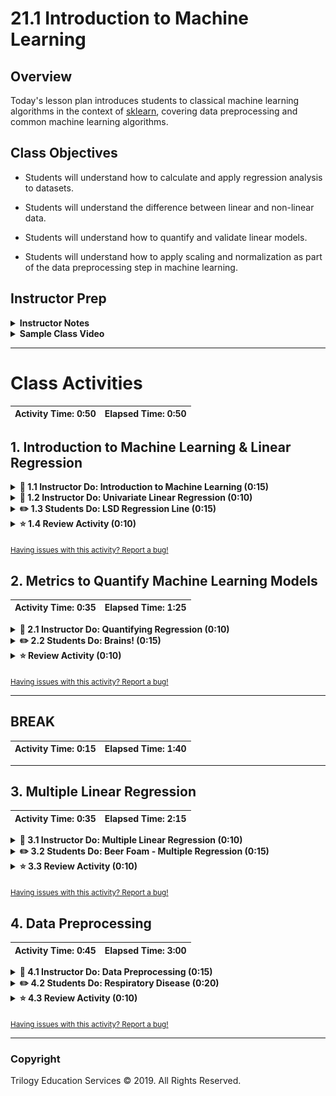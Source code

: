 # 21.1 Introduction to Machine Learning

## Overview

Today's lesson plan introduces students to classical machine learning algorithms in the context of [sklearn](http://scikit-learn.org/stable/), covering data preprocessing and common machine learning algorithms.

## Class Objectives

* Students will understand how to calculate and apply regression analysis to datasets.

* Students will understand the difference between linear and non-linear data.

* Students will understand how to quantify and validate linear models.

* Students will understand how to apply scaling and normalization as part of the data preprocessing step in machine learning.

## Instructor Prep

<details>
  <summary><strong>Instructor Notes</summary></strong>

* **INSTRUCTOR CONTENT NOTE:** If your class learned MySQL content (and _not_ PostgreSQL) during Unit 9, please teach Units 21, 22, and 23 using the `april/archived-content` branch by inputting `git checkout april/archived-content` in your terminal. You can continue to use the archive branch until the end of your course.

* Today's class introduces students to machine learning through the Scikit-Learn library. Scikit-Learn provides a consistent interface for all of their models that students should find encouraging.

* Some of the material today may feel repetitive (regression analysis), but it is important that students have a solid foundation in regression analysis both as a primary skill and as a building block for other machine learning algorithms.

* It is important to stress that the concept of creating a model, fitting (training) that model to the data, and then using it to make predictions has become the standard paradigm used in many modern machine learning libraries. This common interface makes it easy to experiment with new algorithms and libraries when exploring machine learning solutions. Students will learn that there is no single "right algorithm" to use for any particular dataset or problem and that experimentation and validation is often preferred. Students will learn to quantify and validate the performance of many models on a dataset to determine which model may be best suited for their needs.

* Please reference our [Student FAQ](../../../05-Instructor-Resources/README.md#unit-21-machine-learning) for answers to questions frequently asked by students of this program. If you have any recommendations for additional questions, feel free to log an issue or a pull request with your desired additions.

* Have your TAs refer to the [Time Tracker](TimeTracker.xlsx) to stay on track.

* Lastly, as a reminder these slideshows are for instructor use only - when distributing slides to students, please first export the slides to a PDF file. You may then send out the PDF file.

</details>


<details>
  <summary><strong>Sample Class Video</strong></summary>

* To view an example class lecture visit (Note video may not reflect latest lesson plan): [Class Video](https://codingbootcamp.hosted.panopto.com/Panopto/Pages/Viewer.aspx?id=9644eee9-4673-4107-bfc7-a89100f924ba)

</details>

- - -

# Class Activities

| Activity Time:       0:50 |  Elapsed Time:      0:50  |
|---------------------------|---------------------------|


## 1. Introduction to Machine Learning & Linear Regression

<details>
  <summary><strong> 📣 1.1 Instructor Do: Introduction to Machine Learning (0:15)</strong></summary>

* Step through the introduction to machine learning [slideshow](https://docs.google.com/presentation/d/1dhMpfebH1XYU4ElVvbZetkuknsacWw33aGM1W_pirNI/edit?usp=sharing) slides 1-26.

</details>

<details>
  <summary><strong> 📣 1.2 Instructor Do: Univariate Linear Regression (0:10)</strong></summary>

* **Files**:
  [Ins_Univariate_Linear_Regression_Sklearn.ipynb](Activities/01-Ins_Univariate_Linear_Regression_Sklearn/Solved/Ins_Univariate_Linear_Regression_Sklearn.ipynb)

* Start this activity by walking students through the [slideshow](https://docs.google.com/presentation/d/1dhMpfebH1XYU4ElVvbZetkuknsacWw33aGM1W_pirNI/edit?usp=sharing) slides 27-33. Be sure to cover the following talking points:

* Explain that for the remainder of the course we will be utilizing Python to perform more advanced data modelling and analysis techniques. Therefore it is critical that we ensure our Python environments have the necessary libraries and there are no incompatibilities from previous libraries.

* Explain that we can ensure a clean and up-to-date environment by making a new anaconda environment that we will use for the rest of the course.

* Next ask the students to run `conda deactivate` then have them create the `PythonAdv` environment using the [yaml file](Activities/01-Ins_Univariate_Linear_Regression_Sklearn/Resources/python_adv.yml). Enter the command `conda env create --file <path to python_adv.yml>` to install the dependencies.

  * Warn students that this may take a few minutes to install.

  * Alternatively, you may have the students open their GitBash/Terminal inside of the folder with the yaml file on their computer. Then run the same command without the absolute path to requirements file (but still include the requirements file name in the arguments).
 
  * Windows or Mac: `conda env create --file python_adv.yml`
   
* Finally, enter `source activate PythonAdv` to activate the environment. When `(PythonAdv)$` appears, this means you are in the environment.

* Explain that now we are ready to jump into our advanced Python topics starting by revisiting an algorithm we are already familiar with - linear regression.

* Explain that linear regression is one of the fundamental algorithms in machine learning and is often used as a building block for other Machine Learning algorithms such as neural networks and deep learning.

* Ask a student if they can define linear regression again.

  * Remind students that linear regression is used in data science to model and predict the relationship between dependent and independent factors. Simple linear regression tries to predict a dependent variable from one single independent variable (also referred to as a feature or factor in machine learning). In contrast, multiple linear regression tries to predict a dependent variable from multiple independent features.

  * Remind students that linear regression calculates the coefficients for the slope and intercept to create a linear equation - **y = mx +b**.

    * However when dealing with polynomials and features, linear regression attempts to determine a coefficient for each feature. In other words linear regression calculates a weighted value for each feature in order to determine an optimal linear equation.

* Explain that linear Regression is fast! If the problem can be solved with linear regression, that it is often more efficient and economical to use LR over a more complex model such as deep learning.

  * Many data scientists start with a linear regression model and only move onto a more complex algorithm if their data proves to be truly non-linear.

* Open the [Jupyter Notebook file](Activities/01-Ins_Univariate_Linear_Regression_Sklearn/Solved/Ins_Univariate_Linear_Regression_Sklearn.ipynb) and walk through the code.

  * Explain that we will use a Sklearn function called `make_regression` to generate some test data.

    * Walk through the parameter list for `make_regression` and explain that we are defining 20 samples (rows) with 1 feature (column) and some noise and bias.

  * Use Matplotlib to plot the data and show the linear trend.

    * Explain that as X increases, y increases by a rate that is roughly constant.

      ![trend.png](Images/trend.png)

  * Explain that linear data can also have a negative trend; as the independent value (x) increases, the dependent value (y) decreases.

* Show the formula for Univariate Linear Regression and explain that this is just finding a line that best fits the data.

  ![linear_regression.jpg](Images/linear_regression.jpg)

* Use the home price example to illustrate the process of acquiring new data (a new house on the market) and using linear regression to predict the home price.

  ![predict_prices_3.png](Images/predict_prices_3.png)

* Briefly discuss non-linear data using the examples provided in the slideshow.

  ![nonlinear.png](Images/nonlinear.png)

* Model - Fit - Predict

  * Explain that many popular machine learning libraries follow a model - fit - predict pattern. Walk the students through an example of this using Linear Regression in sklearn.

    ![sklearn_api.png](Images/sklearn_api.png)

  * Explain that we are going to import `LinearRegression` from Sklearn and instantiate a model from it.

  * Explain that once we have a model instantiated, we need to fit the model to the data. This is the training process.

    * Explain that the goal with training is to find the slope and intercept that best represents the data (fitting a line to the data).

  * Show the slope and intercept for the model using `model.coef_` for the slope and `model.intercept_` for the y-axis intercept.

    ![coeff.png](Images/coeff.png)

  * Explain that we can now use the line to make predictions for new inputs. We now have a model that can take any value of X and calculate a value of y that follows the trend of the original data.

  * The format for passing values into `model.predict()` is a list of lists.

  ```python
  y_min_predicted = model.predict([[x_min]])
  y_max_predicted = model.predict([[x_max]])
  ```

  * Compare the first prediction to the original output value. These two values should be very close to each other because the model represents the trend of the original data.

  * Use the min and max values for X to make predictions for y. Compare that to the original data to show that they should be fairly close in value.

  * Plot the original data vs the predicted min and max values. This will visually show how well the model fits the original data.

    ![line_fit.png](Images/line_fit.png)

</details>

<details>
  <summary><strong> ✏️ 1.3 Students Do: LSD Regression Line (0:15)</summary></strong>

* In this activity, students calculate a regression line using a dataset of LSD drug concentrations vs. math scores.

* **File**: [Stu_LSD.ipynb](Activities/02-Stu_LSD_Regression/Unsolved/Stu_LSD.ipynb)

* **Instructions:** [README.md](Activities/02-Stu_LSD_Regression/README.md)

  * Start by creating a scatter plot of the data to visually see if any linear trend exists.

  * Next, use sklearn's linear regression model and fit the model to the data.

    * Print the weight coefficients and the y-axis intercept for the trained model.

  * Calculate the `y_min` and `y_max` values using `model.predict`

  * Plot the model fit line using `[x_min[0], x_max[0]], [y_min[0], y_max[0]]`

</details>

<details>
  <summary><strong> ⭐ 1.4 Review Activity (0:10) </summary></strong>

* Reassure students that it's okay if this was difficult. The Sklearn and TensorFlow libraries share a common API, so once you master the `Model-Fit-Predict` steps, it is easy to switch to other Machine Learning Models later one. They will get plenty of practice with this today!

* Open up [Stu_LSD.ipynb](Activities/02-Stu_LSD_Regression/Solved/Stu_LSD.ipynb).

* During the review, highlight the following points:

  * Show how to assign the data and target to variables `X` and `y`.

    * Explain that it is not necessary to use `X` and  `y`, but it does provide a consistent set of variable names to use with our models.

    * Explain that we have to call `reshape(-1, 1)` to format the array for sklearn. This is only necessary for 1-dimensional array.

    ![reshape.png](Images/reshape.png)

    * Explain that the `x_min` and `x_max` values are transformed to fit the list of lists formats required for `model.predict()`.

  ```python
  x_min = np.array([[X.min()]])
  x_max = np.array([[X.max()]])
  print(f"Min X Value: {x_min}")
  print(f"Max X Value: {x_max}")
  ```

  * Plot **x** and **y** to show the linear trend in the data.

    * Point out that it is ok to have a negative slope in this case. The data still follows a linear trend.

      ![negative_trend.png](Images/negative_trend.png)

  * Show how to instantiate and fit a model to the data.

  * Print the slope and intercept values and remind students that we are simply defining the equation for the line.

  * Plot the line and the original data to show visually how well the line fits the model.

  * Ask students what it might mean if the line did not appear to match the data well. Explain that it may indicate that the model was not a good fit, or that there were errors somewhere in the code.

    ![lsd_regression_line.png](Images/lsd_regression_line.png)

</details>

<sub>[Having issues with this activity? Report a bug!](https://bit.ly/2XfJb9E)</sub>

## 2. Metrics to Quantify Machine Learning Models

| Activity Time:       0:35 |  Elapsed Time:      1:25  |
|---------------------------|---------------------------|

<details>
  <summary><strong> 📣 2.1 Instructor Do: Quantifying Regression (0:10) </summary></strong>

* In this activity, two popular metrics to quantify their machine learning models are shown. The importance of validation by splitting data into training and testing sets is also covered.

* Open the [slideshow](https://docs.google.com/presentation/d/1dhMpfebH1XYU4ElVvbZetkuknsacWw33aGM1W_pirNI/edit?usp=sharing) to go over slides 33-39 and open [Ins_Quantifying_Regression.ipynb](Activities/03-Ins_Quantifying_Regression/Solved/Ins_Quantifying_Regression.ipynb) in Jupyter Notebook.

* Quantification

  * Go over slide 28 while explaining that more than visual confirmation of a model is necessary to judge its strength. The model must be quantified. Two common quantification scores are **Mean Squared Error (MSE)** and **R Squared (R2)**.

  * Sklearn provides functions to calculate these metrics.

  * Switch to [Ins_Quantifying_Regression.ipynb](Activities/03-Ins_Quantifying_Regression/Solved/Ins_Quantifying_Regression.ipynb) to show how to use `sklearn.metrics` to calculate the **MSE** and **R2** scores.

  * Point out that a "good" MSE score will be close to zero while a "good" R2 Score will be close to 1.

  * Explain that R2 is the default score for a majority of Sklearn models. It can be calculated directly from the model using `model.score`.

* Validation

  * Switch back to the [slideshow](https://docs.google.com/presentation/d/1dhMpfebH1XYU4ElVvbZetkuknsacWw33aGM1W_pirNI/edit?usp=sharing) and go over slides 29-32.

  * In order to understand how the model performs on new data, the data is split into training and testing datasets. The model is fit (trained) using training data, and scored/validated using the testing data.  This gives an unbiased measure of model effectiveness.

  * This train/test splitting is so common that Sklearn provides a mechanism for doing this. Show students how to use the `train_test_split` function to split the data into training and testing data using [Ins_Quantifying_Regression.ipynb](Activities/03-Ins_Quantifying_Regression/Solved/Ins_Quantifying_Regression.ipynb).

</details>

<details>
  <summary><strong> ✏️ 2.2 Students Do: Brains! (0:15) </summary></strong>

* In this activity, students calculate a regression line to predict head size vs. brain weight.

* **File**: [Stu_Brains.ipynb](Activities/04-Stu_Brains_Regression/Unsolved/Stu_Brains.ipynb)

* **Instructions:** [README.md](Activities/04-Stu_Brains_Regression/README.md)

  * Start by creating a scatter plot of the data to visually see if any linear trend exists.

  * Split the data into training and testing using sklearn's `train_test_split` function.

  * Next, use sklearn's linear regression model and fit the model to the training data.

  * Use the test data to make new predictions. Calculate the MSE and R2 score for those predictions.

  * Use `model.score` to calculate the the R2 score for the test data.

  </details>

<details>
  <summary><strong> ⭐ Review Activity (0:10) </summary></strong>

* Remind students that the data must be reshaped because sklearn expects the data in a particular format.

* Ask the students why the MSE score is so large. Explain that this is because MSE is not upper bounded. Optionally, send out the formula for [MSE](https://en.wikipedia.org/wiki/Mean_squared_error).

* Highlight is that the model should always perform better on the training set than the testing set. This because the model was trained on the training data and not on the testing data. Intuitively, the model should perform better on data that it has seen before versus data it has not seen.

* Note that `r2_score` and `model.score` produce the same R2 score.

</details>

<sub>[Having issues with this activity? Report a bug!](https://bit.ly/39U969i)</sub>


- - -

## BREAK

| Activity Time:       0:15 |  Elapsed Time:      1:40  |
|---------------------------|---------------------------|

- - -

## 3. Multiple Linear Regression

| Activity Time:       0:35 |  Elapsed Time:      2:15  |
|---------------------------|---------------------------|

<details>
  <summary><strong> 📣 3.1 Instructor Do: Multiple Linear Regression (0:10)</summary></strong>

* In this activity, we discuss multiple (multi-feature) linear regression.

  * Explain that multiple linear regression is linear regression using multiple input features. Use the house price example as an analogy. Linear regression could predict the price of a home dependent on one feature: square feet.  Multiple linear regression allows multiple inputs such as the number of bedrooms, number of bathrooms, as well as square feet.

      ![multiple_regression.png](Images/multiple_regression.png)

  * Explain that with multiple linear regression, it becomes hard to visualize the linear trends in the data. We need to rely on our regression model to correctly fit a line. Sklearn uses the Ordinary Least Squares method for fitting the line. Luckily for us, the api to the linear model is exactly the same as before! We simply fit our data to our n-dimensional X array.

      ![3dplot.png](Images/3dplot.png)

* Residuals

  * Explain that with multi-dimensional data, we need a new way to visualize our model performance. In this example, we use a residual plot to check our prediction performance. Residuals are the difference between the true values of y and the predicted values of y.

      ![residuals.png](Images/residuals.png)

</details>

<details>
  <summary><strong> ✏️ 3.2 Students Do: Beer Foam - Multiple Regression (0:15) </summary></strong>

* **File**: [Stu_Beer_Foam.ipynb](Activities/06-Stu_Beer_Foam_MultipleRegression/Unsolved/Stu_Beer_Foam.ipynb)

</details>

<details>
  <summary><strong> ⭐ 3.3 Review Activity (0:10) </summary></strong>

* Explain that we are now using 2 features for our X data, `foam` and `beer`. Using more than one feature (independent variable) is considered multiple regression.

* Show that our api is the same. That is, we still use the model, fit, predict interface with sklearn. Only the dimensionality of the data has changed. Point out that we do not have to `reshape` our X data because it is already in the format that sklearn expects. Only 1 dimensional input vectors have to be reshaped.

* Explain that we will often see a higher r2 score using multiple regression over simple (1 independent variable) regression. This is because we are using more data to make our predictions.

* Show the residual plot for this model using both training and testing data. We do have outliers in this plot which may indicate that our model would not perform as expected. It's hard to say without testing with more data points.

    ![residuals_beer_foam.png](Images/residuals_beer_foam.png)

</details>

<sub>[Having issues with this activity? Report a bug!](https://bit.ly/2Vbp0Hf)</sub>

## 4. Data Preprocessing

| Activity Time:       0:45 |  Elapsed Time:      3:00  |
|---------------------------|---------------------------|

<details>
  <summary><strong> 📣 4.1 Instructor Do: Data Preprocessing (0:15) </summary></strong>


* This activity discusses several important data pre-processing techniques necessary for many machine learning algorithms.

  * The first big concept is how to convert text and categorical data to numeric features. Most algorithms cannot use features with string values, they must be converted to a numerical representation.

      ![categorical_data.png](Images/categorical_data.png)

    * Label encoding is one approach where each category is encoded as an integer value. However, certain machine learning algorithms are sensitive to integer encoding.

      ![label_encoding.png](Images/label_encoding.png)

    * The Pandas `get_dummies` function should be sufficient for most situations and can be applied to the entire dataframe at once.

      * Explain that Pandas `get_dummies` function encodes each categorical variable into a series of columns - one column for each unique value in a categorical column

      * Point out that each row has one categorical column that is a one, all others are zero. This preprocessing transformation is known as `one-hot encoding`.

      * Caution students that when it comes to one-hot encoding we need to be careful that no two encoded columns are perfectly correlated, also known as `collinear`.

      * Explain that if two features are colinear, the model will get confused and weigh the categorical features more than other numerical features - this phenomenon is known as a `dummy trap`. Dummy traps are most likely to happen when encoding categorical features with two values (known as dichotomous or binary features).

      * Reassure students we can avoid the dummy trap by removing one encoded column for each categorical feature.

    * Note that in our example dataframe our gender column is considered to be a binary feature because there are only two options - male and female. In contrast the age column has many categorical "bins" that represent the different age groups.

      * In other words, the gender feature is more at risk of the dummy trap than the age feature.

  * The second big concept is scaling and normalization. The primary motivation for scaling is to shift all features to the same numeric scale so that large numerical values do not bias the error calculations during the training cycles.

    * It is recommended to split your data into training and testing data before fitting the scaling models. This is so that you do not bias your results by using the testing data to calculate the scale. The test data should be completely independent of the training step.

    * The Sklearn developers recommend using standard scaler when you do not know anything about your data.

      ![standard_scaler.png](Images/standard_scaler.png)

    * Another common scaling technique is MinMax scaling where values are scaled from 0 to 1.

      ![minmax_scaler.png](Images/minmax_scaler.png)

    * The only time that you may not want to scale is if the magnitudes of your input features has significance that needs to be preserved (i.e. Pixel values in the MNIST handwriting recognition dataset).

    * Note that scaling and normalization will often result in much more reasonable MSE values.

</details>

<details>
  <summary><strong> ✏️ 4.2 Students Do: Respiratory Disease (0:20)</summary></strong>

* **File**: [Stu_Respiratory_Disease.ipynb](Activities/08-Stu_Respiratory_Preprocessing/Unsolved/Stu_Respiratory_Disease.ipynb)

</details>

<details>
  <summary><strong> ⭐ 4.3 Review Activity (0:10)</summary></strong>

* Explain that our dataset has categorical values for the columns `sex` and `smoker`. We need to use the pandas `get_dummies` function to convert these to binary values.

  * Remind students that `get_dummies` will automatically create new columns for each category.

* Remind students that we need to fit our scaler model to the training data only. We do not use the testing data because we do not want to bias our scaler with the testing data.

  * Show that we can then apply the scaler model to our training and testing data.

* Explain that though we didn't explicitly cover `Lasso`, `Ridge`, and `ElasticNet`, these algorithms follow the same `model->fit->predict` pattern consistent with linear regression.

    ![linear-models.png](Images/linear-models.png)

* Point out that all four of the models had similar performance for this particular dataset, but that may not always be the case. It's very common in machine learning to test several models on your dataset to see which model has the best performance. In this case, there were no significant advantages to using more complicated algorithms, so linear regression is probably still the best choice.

</details>

<sub>[Having issues with this activity? Report a bug!](https://bit.ly/3aTsOUh)</sub>

- - -

### Copyright

Trilogy Education Services © 2019. All Rights Reserved.

